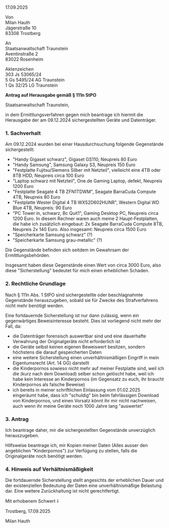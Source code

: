 17.09.2025

Von  
Milan Hauth  
Jägerstraße 10  
83308 Trostberg

An  
Staatsanwaltschaft Traunstein  
Aventinstraße 2  
83022 Rosenheim

Aktenzeichen  
303 Js 53065/24  
5 Gs 5495/24 AG Traunstein  
1 Qs 32/25 LG Traunstein

**Antrag auf Herausgabe gemäß § 111n StPO**

Staatsanwaltschaft Traunstein,

in dem Ermittlungsverfahren gegen mich
beantrage ich hiermit die Herausgabe
der am 09.12.2024 sichergestellten Geräte und Datenträger.

### 1. Sachverhalt

Am 09.12.2024 wurden bei einer Hausdurchsuchung folgende Gegenstände sichergestellt:

- "Handy Gigaset schwarz", Gigaset GS110, Neupreis 80 Euro
- "Handy Samsung", Samsung Galaxy S3, Neupreis 150 Euro
- "Festplatte Fujitsu/Siemens Silber mit Netzteil",
  vielleicht eine 4TB oder 8TB HDD, Neupreis circa 100 Euro
- "Laptop schwarz mit Netzteil", One.de Gaming Laptop, defekt, Neupreis 1200 Euro
- "Festplatte Seagate 4 TB ZFN1TDWM", Seagate BarraCuda Compute 4TB, Neupreis 80 Euro
- "Festplatte Wester Digital 4 TB WX52D602HUNR", Western Digital WD Blue 4TB, Neupreis: 90 Euro
- "PC Tower in, schwarz, Bc Quit1", Gaming Desktop PC, Neupreis circa 1200 Euro.
  In diesem Rechner waren auch meine 2 Haupt-Festplatten, die habe ich zusätzlich eingebaut:
  2x Seagate BarraCuda Compute 8TB, Neupreis 2x 140 Euro.
  Also insgesamt: Neupreis circa 1500 Euro
- "Speicherkarte Samsung schwarz" (?)
- "Speicherkarte Samsung grau-metallic" (?)

Die Gegenstände befinden sich seitdem im Gewahrsam der Ermittlungsbehörden.

Insgesamt haben diese Gegenstände einen Wert von circa 3000 Euro,
also diese "Sicherstellung" bedeutet für mich einen erheblichen Schaden.

### 2. Rechtliche Grundlage

Nach § 111n Abs. 1 StPO
sind sichergestellte oder beschlagnahmte Gegenstände herauszugeben,
sobald sie für Zwecke des Strafverfahrens nicht mehr benötigt werden.

Eine fortdauernde Sicherstellung ist nur dann zulässig,
wenn ein gegenwärtiges Beweisinteresse besteht.
Dies ist vorliegend nicht mehr der Fall, da:

* die Datenträger forensisch auswertbar sind
  und eine dauerhafte Verwahrung der Originalgeräte nicht erforderlich ist
* die Geräte selbst keinen eigenen Beweiswert besitzen,
  sondern höchstens die darauf gespeicherten Daten
* eine weitere Sicherstellung
  einen unverhältnismäßigen Eingriff in mein Eigentumsrecht (Art. 14 GG) darstellt
* die Kinderpornos sowieso nicht mehr auf meiner Festplatte sind,
  weil ich die (kurz nach dem Download) selber schon gelöscht habe,
  weil ich habe kein Interesse an Kinderpornos
  (im Gegensatz zu euch, ihr braucht Kinderpornos als falsche Beweise)
* ich bereits in meiner schriftlichen Einlassung vom 01.02.2025 eingeräumt habe,
  dass ich "schuldig" bin beim fahrlässigen Download von Kinderpornos,
  und einen Vorsatz könnt ihr mir nicht nachweisen,
  auch wenn ihr meine Geräte noch 1000 Jahre lang "auswertet"

### 3. Antrag

Ich beantrage daher,
mir die sichergestellten Gegenstände unverzüglich herauszugeben.

Hilfsweise beantrage ich, mir Kopien meiner Daten
(Alles ausser den angeblichen "Kinderpornos")
zur Verfügung zu stellen,
falls die Originalgeräte noch benötigt werden.

### 4. Hinweis auf Verhältnismäßigkeit

Die fortdauernde Sicherstellung
stellt angesichts der erheblichen Dauer und der existenziellen Bedeutung der Daten
eine unverhältnismäßige Belastung dar.
Eine weitere Zurückhaltung ist nicht gerechtfertigt.

Mit erhobenem Schwert ⸸

Trostberg, 17.09.2025

Milan Hauth
